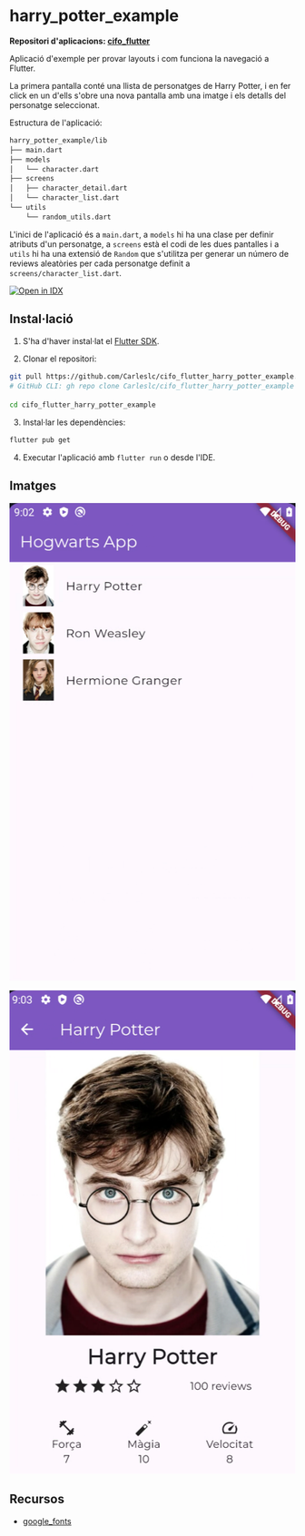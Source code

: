 # harry_potter_example

**Repositori d'aplicacions: [cifo_flutter](https://github.com/Carleslc/cifo_flutter)**

Aplicació d'exemple per provar layouts i com funciona la navegació a Flutter.

La primera pantalla conté una llista de personatges de Harry Potter, i en fer click en un d'ells s'obre una nova pantalla amb una imatge i els detalls del personatge seleccionat.

Estructura de l'aplicació:

```sh
harry_potter_example/lib
├── main.dart
├── models
│   └── character.dart
├── screens
│   ├── character_detail.dart
│   └── character_list.dart
└── utils
    └── random_utils.dart
```

L'inici de l'aplicació és a `main.dart`, a `models` hi ha una clase per definir atributs d'un personatge, a `screens` està el codi de les dues pantalles i a `utils` hi ha una extensió de `Random` que s'utilitza per generar un número de reviews aleatòries per cada personatge definit a `screens/character_list.dart`.

<a href="https://idx.google.com/import?url=https%3A%2F%2Fgithub.com%2FCarleslc%2Fcifo_flutter_harry_potter_example%2F" target="_blank">
  <picture>
    <source
      media="(prefers-color-scheme: dark)"
      srcset="https://cdn.idx.dev/btn/open_dark_32.svg">
    <source
      media="(prefers-color-scheme: light)"
      srcset="https://cdn.idx.dev/btn/open_light_32.svg">
    <img
      height="32"
      alt="Open in IDX"
      src="https://cdn.idx.dev/btn/open_purple_32.svg">
  </picture>
</a>

## Instal·lació

1. S'ha d'haver instal·lat el [Flutter SDK](https://docs.flutter.dev/get-started/install).

2. Clonar el repositori:

```sh
git pull https://github.com/Carleslc/cifo_flutter_harry_potter_example.git
# GitHub CLI: gh repo clone Carleslc/cifo_flutter_harry_potter_example

cd cifo_flutter_harry_potter_example
```

3. Instal·lar les dependències:

```sh
flutter pub get
```

4. Executar l'aplicació amb `flutter run` o desde l'IDE.

## Imatges

![harry_potter_example_1.png](<./images/harry_potter_example_1.png>)

![harry_potter_example_2.png](<./images/harry_potter_example_2.png>)

## Recursos

- [google_fonts](https://pub.dev/packages/google_fonts)

